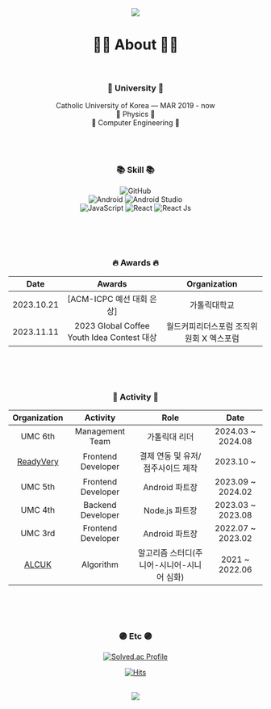 <div align=center>
 
<img src="https://capsule-render.vercel.app/api?type=slice&color=30A9DE&height=60&section=header" />

<h1 align="center">👨‍💻 About 👨‍💻</h1>
</br>

<h3 align="center">🏫 University 🏫</h3>
<div align="center">
Catholic University of Korea — MAR  2019 - now
</br>
📘 Physics 📘
</br>
📗 Computer Engineering 📗
</br>
</div>

</br>
</br>
</br>

<h3 align="center">📚 Skill 📚</h3>
 
<div align="center">
<img alt="GitHub" src="https://img.shields.io/badge/GitHub-181717?logo=GitHub&logoColor=white"/>
<br>
<img alt="Android" src="https://img.shields.io/badge/Android-3DDC84?logo=android&logoColor=white"/>
<img alt="Android Studio" src="https://img.shields.io/badge/Android Studio-3DDC84?logo=Android Studio&logoColor=white"/>
<br>
<img alt="JavaScript" src="https://img.shields.io/badge/JavaScript-F7DF1E?logo=javascript&logoColor=black"/>
<img alt="React" src="https://img.shields.io/badge/React-61DAFB?logo=React&logoColor=black"/>
<img alt="React Js" src="https://img.shields.io/badge/-ReactJs-61DAFB?logo=react&logoColor=white"/>
<br>
</div>
<br> 


</br>
</br>
</br>

<h3 align="center"> 🔥 Awards 🔥</h3>

|Date|Awards|Organization|
|:---:|:---:|:---:|
|2023.10.21| [ACM-ICPC 예선 대회 은상]| 가톨릭대학교 |
|2023.11.11| 2023 Global Coffee Youth Idea Contest 대상 | 월드커피리더스포럼 조직위원회 X 엑스포럼|

</br>
</br>
</br>
 
<h3 align="center"> 🧩 Activity 🧩</h3>

|Organization|Activity|Role|Date|
|:---:|:---:|:---:|:---:|
| UMC 6th | Management Team | 가톨릭대 리더 | 2024.03 ~ 2024.08 |
| [ReadyVery](https://readyvery.com/) | Frontend Developer| 결제 연동 및 유저/점주사이드 제작 |2023.10 ~ |
| UMC 5th | Frontend Developer | Android 파트장 | 2023.09 ~ 2024.02 |
| UMC 4th | Backend Developer | Node.js 파트장 |2023.03 ~ 2023.08|
| UMC 3rd | Frontend Developer | Android 파트장 | 2022.07 ~ 2023.02 |
| [ALCUK](https://alcuk.co.kr/) | Algorithm | 알고리즘 스터디(주니어-시니어-시니어 심화) | 2021 ~ 2022.06 |

</br>
</br>
</br>
 
<h3 align="center"> 🟣 Etc 🟣 </h3>

[![Solved.ac Profile](http://mazassumnida.wtf/api/v2/generate_badge?boj=imi21123)](https://solved.ac/imi21123) 

[![Hits](https://hits.seeyoufarm.com/api/count/incr/badge.svg?url=https%3A%2F%2Fgithub.com%2Fimi21123&count_bg=%23FFA6CE&title_bg=%2395D0E1&icon=&icon_color=%23E7E7E7&title=hits&edge_flat=false)](https://hits.seeyoufarm.com)

<br>

<img src="https://capsule-render.vercel.app/api?type=slice&color=EFDC05&height=40&section=footer" />

</div>
